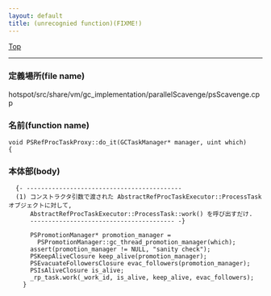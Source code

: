 ```yaml
---
layout: default
title: (unrecognied function)(FIXME!)
---
```

[Top](../index.html)

--- 
### 定義場所(file name)
hotspot/src/share/vm/gc_implementation/parallelScavenge/psScavenge.cpp

### 名前(function name)
```
void PSRefProcTaskProxy::do_it(GCTaskManager* manager, uint which)
{
```

### 本体部(body)
```
  {- -------------------------------------------
  (1) コンストラクタ引数で渡された AbstractRefProcTaskExecutor::ProcessTask オブジェクトに対して, 
      AbstractRefProcTaskExecutor::ProcessTask::work() を呼び出すだけ.
      ---------------------------------------- -}

	  PSPromotionManager* promotion_manager =
	    PSPromotionManager::gc_thread_promotion_manager(which);
	  assert(promotion_manager != NULL, "sanity check");
	  PSKeepAliveClosure keep_alive(promotion_manager);
	  PSEvacuateFollowersClosure evac_followers(promotion_manager);
	  PSIsAliveClosure is_alive;
	  _rp_task.work(_work_id, is_alive, keep_alive, evac_followers);
	}
	
```


